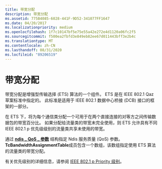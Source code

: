 ```yaml
---
title: 带宽分配
description: 带宽分配
ms.assetid: 775B4085-6028-441F-9D52-341077FF1647
ms.date: 04/20/2017
ms.localizationpriority: medium
ms.openlocfilehash: 1f7c10147bf5e75e55a42e272e4d1120a06fc2f5
ms.sourcegitcommit: f500ea2fbfd3e849eb82ee67d011443bff3e2b4c
ms.translationtype: MT
ms.contentlocale: zh-CN
ms.lasthandoff: 08/31/2020
ms.locfileid: "89206519"
---
```

# <a name="bandwidth-allocation"></a>带宽分配


带宽分配是增强型传输选择 (ETS) 算法的一个组件。 ETS 是在 IEEE 802.1 Qaz 草案标准中指定的。 此标准是适用于 IEEE 802.1 数据中心桥接 (DCB) 接口的框架的一部分。

在 ETS 下，将为每个通信类分配一个可用于在两个直接连接的对等方之间传输数据包的带宽百分比。 如果分配给流量类的带宽未完全使用，则 ETS 允许具有不同 IEEE 802.1 p 优先级级别的流量类共享未使用的带宽。

通过 [**ndis \_ QoS \_ 参数**](/windows-hardware/drivers/ddi/ntddndis/ns-ntddndis-_ndis_qos_parameters) 结构指定 Ndis 服务质量 (QoS) 参数。 **TcBandwidthAssignmentTable**成员包含一个数组，该数组指定使用 ETS 算法的流量类的带宽分配。

有关优先级别的详细信息，请参阅 [IEEE 802.1 p Priority 级别](ieee-802-1p-priority-levels.md)。

 

